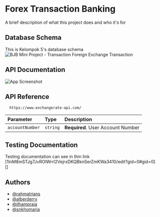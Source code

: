 
# Forex Transaction Banking

A brief description of what this project does and who it's for




## Database Schema

This is Kelompok 5's database schema
![BJB Mini Project - Transaction Foreign Exchange Transaction](https://gist.github.com/user-attachments/assets/8580e49a-51de-4877-a664-bb404066886a)



## API Documentation
![App Screenshot](https://prnt.sc/il-s1E93uKUX)



## API Reference


```http
  https://www.exchangerate-api.com/
```

| Parameter | Type     | Description                |
| :-------- | :------- | :------------------------- |
| `accountNumber` | `string` | **Required**. User Account Number |
## Testing Documentation

Testing documentation can see in thin link [1InM8mSTJg7JvROlWrrI2VejrxDKQBknSerZmKWa3410/edit?gid=0#gid=0] 
[]

## Authors

- [@rahmatrians](https://github.com/rahmatrians)
- [@alberderry](https://github.com/alberderry)
- [@ilhampraja](https://github.com/ilhampraja)
- [@snkhomaria](https://github.com/snkhomaria)


